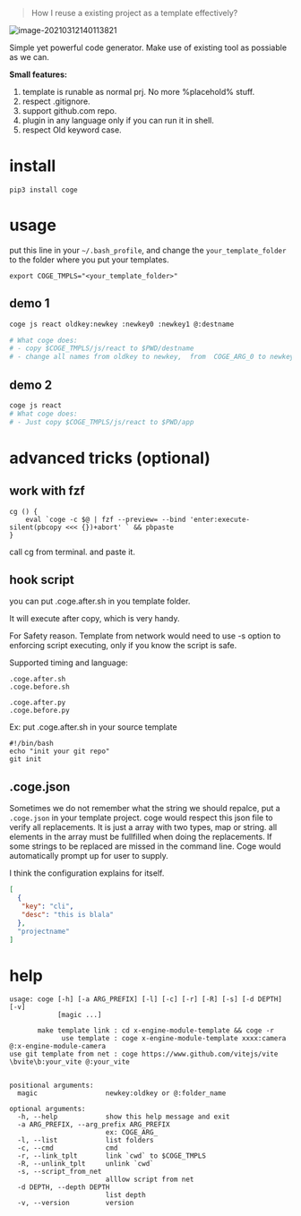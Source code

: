 > How I reuse a existing project as a template effectively? 

![image-20210312140113821](https://raw.githubusercontent.com/zk4/image_backup/main/img/image-20210312140113821.png)

Simple yet powerful code generator.
Make use of existing tool as possiable as we can.

**Small features:**
1. template is runable as normal prj. No more %placehold% stuff.
3. respect .gitignore.
3. support github.com repo.
5. plugin in any language only if you can run it in shell.
7. respect Old keyword case. 

# install
```
pip3 install coge
```

# usage
put this line in your `~/.bash_profile`, and change the `your_template_folder` to  the folder where you put your templates.
```
export COGE_TMPLS="<your_template_folder>"
```

## demo 1
``` bash
coge js react oldkey:newkey :newkey0 :newkey1 @:destname 

# What coge does:
# - copy $COGE_TMPLS/js/react to $PWD/destname
# - change all names from oldkey to newkey,  from  COGE_ARG_0 to newkey0 ,from  COGE_ARG_1 to newkey1

```
## demo 2
``` bash
coge js react
# What coge does:
# - Just copy $COGE_TMPLS/js/react to $PWD/app
```


# advanced tricks (optional)

## work with fzf
``` 
cg () {
	eval `coge -c $@ | fzf --preview= --bind 'enter:execute-silent(pbcopy <<< {})+abort' ` && pbpaste
}
```
call cg from terminal. and paste it.
## hook script
you can put .coge.after.sh in you template folder. 

It will execute after copy, which is very handy.

For Safety reason. Template from network would need to use -s option to enforcing script executing, only if you know the script is safe.

Supported timing and language:
```
.coge.after.sh
.coge.before.sh

.coge.after.py
.coge.before.py
```

Ex:
put .coge.after.sh in your source template
```
#!/bin/bash
echo "init your git repo"
git init 
```

## .coge.json 
Sometimes we do not remember what the string we should repalce,
put a `.coge.json` in your template project.
coge would respect this json file to verify all replacements. 
It is just a array with two types, map or string.
all elements in the array must be fullfilled when doing the replacements.
If some strings to be replaced are missed in the command line. Coge would automatically prompt up for user to supply.

I think the configuration explains for itself.
``` json
[
  {
   "key": "cli",
   "desc": "this is blala"
  },
  "projectname"
]
```


# help
```
usage: coge [-h] [-a ARG_PREFIX] [-l] [-c] [-r] [-R] [-s] [-d DEPTH] [-v]
            [magic ...]

       make template link : cd x-engine-module-template && coge -r 
             use template : coge x-engine-module-template xxxx:camera @:x-engine-module-camera  
use git template from net : coge https://www.github.com/vitejs/vite \bvite\b:your_vite @:your_vite  
    

positional arguments:
  magic                 newkey:oldkey or @:folder_name

optional arguments:
  -h, --help            show this help message and exit
  -a ARG_PREFIX, --arg_prefix ARG_PREFIX
                        ex: COGE_ARG_
  -l, --list            list folders
  -c, --cmd             cmd
  -r, --link_tplt       link `cwd` to $COGE_TMPLS
  -R, --unlink_tplt     unlink `cwd`
  -s, --script_from_net
                        alllow script from net
  -d DEPTH, --depth DEPTH
                        list depth
  -v, --version         version
```
